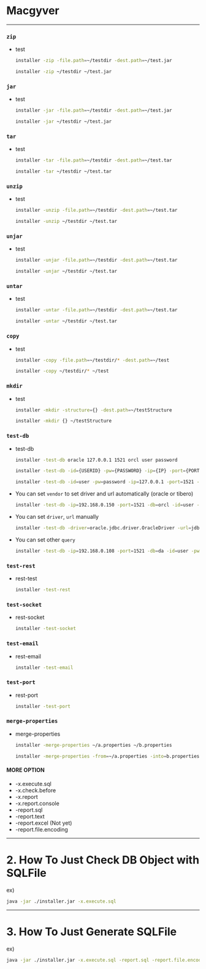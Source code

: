 

# Macgyver

-----
### `zip`
- test
    ```sh
    installer -zip -file.path=~/testdir -dest.path=~/test.jar
    ```
    ```sh
    installer -zip ~/testdir ~/test.jar 
    ```

### `jar`
- test
    ```sh
    installer -jar -file.path=~/testdir -dest.path=~/test.jar
    ```
    ```sh
    installer -jar ~/testdir ~/test.jar 
    ```

### `tar`
- test
    ```sh
    installer -tar -file.path=~/testdir -dest.path=~/test.tar
    ```
    ```sh
    installer -tar ~/testdir ~/test.tar 
    ```

### `unzip`
- test
    ```sh
    installer -unzip -file.path=~/testdir -dest.path=~/test.tar
    ```
    ```sh
    installer -unzip ~/testdir ~/test.tar
    ```

### `unjar`
- test
    ```sh
    installer -unjar -file.path=~/testdir -dest.path=~/test.tar
    ```
    ```sh
    installer -unjar ~/testdir ~/test.tar
    ```

### `untar`
- test
    ```sh
    installer -untar -file.path=~/testdir -dest.path=~/test.tar
    ```    
    ```sh
    installer -untar ~/testdir ~/test.tar
    ```

### `copy`
- test
    ```sh
    installer -copy -file.path=~/testdir/* -dest.path=~/test
    ```
    ```sh
    installer -copy ~/testdir/* ~/test
    ```

### `mkdir`
- test
    ```sh
    installer -mkdir -structure={} -dest.path=~/testStructure
    ```
    ```sh
    installer -mkdir {} ~/testStructure
    ```

### `test-db`
- test-db
    ```sh
    installer -test-db oracle 127.0.0.1 1521 orcl user password
    ```
    ```sh
    installer -test-db -id={USERID} -pw={PASSWORD} -ip={IP} -port={PORT} -db={DB INSTANCE}
    ```
    ```sh
    installer -test-db -id=user -pw=password -ip=127.0.0.1 -port=1521 -db=orcl
    ```

- You can set `vendor` to set driver and url automatically  (oracle or tibero) 
    ```sh
    installer -test-db -ip=192.168.0.150 -port=1521 -db=orcl -id=user -pw=password -vendor=tibero
    ```

- You can set `driver`, `url` manually
    ```sh
    installer -test-db -driver=oracle.jdbc.driver.OracleDriver -url=jdbc:oracle:thin:@192.168.0.158:1521:da -id=user -pw=password
    ```

- You can set other `query`
    ```sh
    installer -test-db -ip=192.168.0.108 -port=1521 -db=da -id=user -pw=password -query="select * from tab where TNAME = 'HELLO_TABLE'"
    ```

### `test-rest`
- rest-test
    ```sh
    installer -test-rest
    ```

### `test-socket`
- rest-socket
    ```sh
    installer -test-socket
    ```

### `test-email`
- rest-email
    ```sh
    installer -test-email
    ```

### `test-port`
- rest-port
    ```sh
    installer -test-port  
    ```

### `merge-properties`
- merge-properties
    ```sh
    installer -merge-properties ~/a.properties ~/b.properties
    ```
    ```sh
    installer -merge-properties -from=~/a.properties -into=b.properties
    ```







#### MORE OPTION
- -x.execute.sql
- -x.check.before
- -x.report
- -x.report.console
- -report.sql
- -report.text
- -report.excel (Not yet)
- -report.file.encoding



-----
# 2. How To Just Check DB Object with SQLFile

ex)
```sh
java -jar ./installer.jar -x.execute.sql
```



-----
# 3. How To Just Generate SQLFile

ex)
```sh
java -jar ./installer.jar -x.execute.sql -report.sql -report.file.encoding=utf-8 
```

